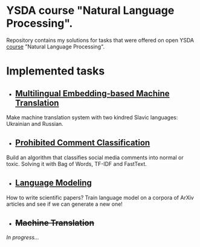 # YSDA course "Natural Language Processing".

Repository contains my solutions for tasks that were offered on open YSDA [course](https://github.com/yandexdataschool/nlp_course) "Natural Language Processing".

# Implemented tasks

+ ## [Multilingual Embedding-based Machine Translation](https://github.com/grgera/YSDA-nlp/blob/main/Solutions/1_homework.ipynb)
Make machine translation system with two kindred Slavic languages: Ukrainian and Russian.

+ ## [Prohibited Comment Classification](https://github.com/grgera/YSDA-nlp/blob/main/Solutions/2_homework.ipynb)
Build an algorithm that classifies social media comments into normal or toxic. Solving it with Bag of Words, TF-IDF and FastText.

+ ## [Language Modeling](https://github.com/grgera/YSDA-nlp/blob/main/Solutions/3_homework.ipynb)
How to write scientific papers? Train language model on a corpora of ArXiv articles and see if we can generate a new one!

+ ## ~~Machine Translation~~ 
*In progress...*